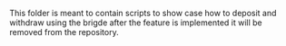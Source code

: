 This folder is meant to contain scripts to show case how to deposit and withdraw using the brigde after the feature is implemented it will be removed from the repository.
